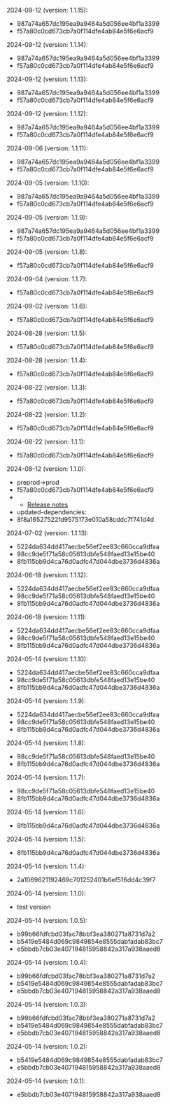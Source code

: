 2024-09-12 (version: 1.1.15):
- 987a74a657dc195ea9a9464a5d056ee4bf1a3399
- f57a80c0cd673cb7a0f114dfe4ab84e5f6e6acf9

2024-09-12 (version: 1.1.14):
- 987a74a657dc195ea9a9464a5d056ee4bf1a3399
- f57a80c0cd673cb7a0f114dfe4ab84e5f6e6acf9

2024-09-12 (version: 1.1.13):
- 987a74a657dc195ea9a9464a5d056ee4bf1a3399
- f57a80c0cd673cb7a0f114dfe4ab84e5f6e6acf9

2024-09-12 (version: 1.1.12):
- 987a74a657dc195ea9a9464a5d056ee4bf1a3399
- f57a80c0cd673cb7a0f114dfe4ab84e5f6e6acf9

2024-09-06 (version: 1.1.11):
- 987a74a657dc195ea9a9464a5d056ee4bf1a3399
- f57a80c0cd673cb7a0f114dfe4ab84e5f6e6acf9

2024-09-05 (version: 1.1.10):
- 987a74a657dc195ea9a9464a5d056ee4bf1a3399
- f57a80c0cd673cb7a0f114dfe4ab84e5f6e6acf9

2024-09-05 (version: 1.1.9):
- 987a74a657dc195ea9a9464a5d056ee4bf1a3399
- f57a80c0cd673cb7a0f114dfe4ab84e5f6e6acf9

2024-09-05 (version: 1.1.8):
- f57a80c0cd673cb7a0f114dfe4ab84e5f6e6acf9

2024-09-04 (version: 1.1.7):
- f57a80c0cd673cb7a0f114dfe4ab84e5f6e6acf9

2024-09-02 (version: 1.1.6):
- f57a80c0cd673cb7a0f114dfe4ab84e5f6e6acf9

2024-08-28 (version: 1.1.5):
- f57a80c0cd673cb7a0f114dfe4ab84e5f6e6acf9

2024-08-28 (version: 1.1.4):
- f57a80c0cd673cb7a0f114dfe4ab84e5f6e6acf9

2024-08-22 (version: 1.1.3):
- f57a80c0cd673cb7a0f114dfe4ab84e5f6e6acf9

2024-08-22 (version: 1.1.2):
- f57a80c0cd673cb7a0f114dfe4ab84e5f6e6acf9

2024-08-22 (version: 1.1.1):
- f57a80c0cd673cb7a0f114dfe4ab84e5f6e6acf9

2024-08-12 (version: 1.1.0):
- preprod->prod
- f57a80c0cd673cb7a0f114dfe4ab84e5f6e6acf9
- - [Release notes](https://github.com/babel/babel/releases)
- updated-dependencies:
- 8f8a16527522fd9575173e010a58cddc7f741d4d

2024-07-02 (version: 1.1.13):
- 5224da634dd417aecbe56ef2ee83c660cca9dfaa
- 98cc9de5f71a58c05613dbfe548faed13e15be40
- 8fb115bb9d4ca76d0adfc47d044dbe3736d4836a

2024-06-18 (version: 1.1.12):
- 5224da634dd417aecbe56ef2ee83c660cca9dfaa
- 98cc9de5f71a58c05613dbfe548faed13e15be40
- 8fb115bb9d4ca76d0adfc47d044dbe3736d4836a

2024-06-18 (version: 1.1.11):
- 5224da634dd417aecbe56ef2ee83c660cca9dfaa
- 98cc9de5f71a58c05613dbfe548faed13e15be40
- 8fb115bb9d4ca76d0adfc47d044dbe3736d4836a

2024-05-14 (version: 1.1.10):
- 5224da634dd417aecbe56ef2ee83c660cca9dfaa
- 98cc9de5f71a58c05613dbfe548faed13e15be40
- 8fb115bb9d4ca76d0adfc47d044dbe3736d4836a

2024-05-14 (version: 1.1.9):
- 5224da634dd417aecbe56ef2ee83c660cca9dfaa
- 98cc9de5f71a58c05613dbfe548faed13e15be40
- 8fb115bb9d4ca76d0adfc47d044dbe3736d4836a

2024-05-14 (version: 1.1.8):
- 98cc9de5f71a58c05613dbfe548faed13e15be40
- 8fb115bb9d4ca76d0adfc47d044dbe3736d4836a

2024-05-14 (version: 1.1.7):
- 98cc9de5f71a58c05613dbfe548faed13e15be40
- 8fb115bb9d4ca76d0adfc47d044dbe3736d4836a

2024-05-14 (version: 1.1.6):
- 8fb115bb9d4ca76d0adfc47d044dbe3736d4836a

2024-05-14 (version: 1.1.5):
- 8fb115bb9d4ca76d0adfc47d044dbe3736d4836a

2024-05-14 (version: 1.1.4):
- 2a1069621192469c701252401b6ef516dd4c39f7

2024-05-14 (version: 1.1.0):
- test version

2024-05-14 (version: 1.0.5):
- b99b66fdfcbd03fac78bbf3ea380271a8731d7a2
- b5419e5484d069c9849854e8555dabfadab83bc7
- e5bbdb7cb03e407194815958842a317a938aaed8

2024-05-14 (version: 1.0.4):
- b99b66fdfcbd03fac78bbf3ea380271a8731d7a2
- b5419e5484d069c9849854e8555dabfadab83bc7
- e5bbdb7cb03e407194815958842a317a938aaed8

2024-05-14 (version: 1.0.3):
- b99b66fdfcbd03fac78bbf3ea380271a8731d7a2
- b5419e5484d069c9849854e8555dabfadab83bc7
- e5bbdb7cb03e407194815958842a317a938aaed8

2024-05-14 (version: 1.0.2):
- b5419e5484d069c9849854e8555dabfadab83bc7
- e5bbdb7cb03e407194815958842a317a938aaed8

2024-05-14 (version: 1.0.1):
- e5bbdb7cb03e407194815958842a317a938aaed8

